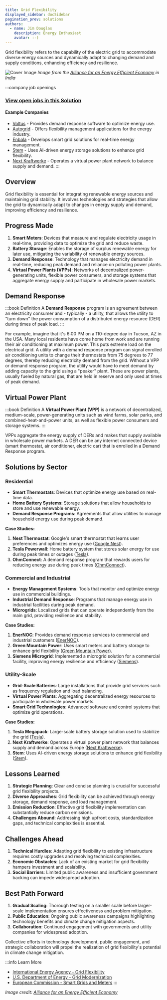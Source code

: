 ```yaml
---
title: Grid Flexibility
displayed_sidebar: docSidebar
pagination_prev: solutions
authors:
  - name: Jim Douglas
    description: Energy Enthusiast
    avatar: :-)
---
```


Grid flexibility refers to the capability of the electric grid to accommodate diverse energy sources and dynamically adapt to changing demand and supply conditions, enhancing efficiency and resilience.

![Cover Image](../static/img/grid-flexibility.jpg)
*Image from the [Alliance for an Energy Efficient Economy](https://aeee.in/why-indian-grid-operators-need-to-acknowledge-demand-flexibility-for-optimal-grid-operation/) in India*

:::company job openings
### [View open jobs in this Solution](https://climatebase.org/jobs?l=&q=&drawdown_solutions=Grid+Flexibility)
#### Example Companies
- [Voltus](https://voltus.co) - Provides demand response software to optimize energy use.
- [Autogrid](https://www.auto-grid.com) - Offers flexibility management applications for the energy industry.
- [Enbala](https://www.enbala.com) - Develops smart grid solutions for real-time energy management.
- [Stem](https://www.stem.com) - Uses AI-driven energy storage solutions to enhance grid flexibility.
- [Next Kraftwerke](https://www.next-kraftwerke.com) - Operates a virtual power plant network to balance supply and demand.
:::

## Overview

Grid flexibility is essential for integrating renewable energy sources and maintaining grid stability. It involves technologies and strategies that allow the grid to dynamically adapt to changes in energy supply and demand, improving efficiency and resilience.

## Progress Made

1. **Smart Meters**: Devices that measure and regulate electricity usage in real-time, providing data to optimize the grid and reduce waste.
2. **Battery Storage**: Enables the storage of surplus renewable energy for later use, mitigating the variability of renewable energy sources.
3. **Demand Response**: Technology that manages electricity demand in real-time, reducing peak demand and reliance on polluting power plants.
4. **Virtual Power Plants (VPPs)**: Networks of decentralized power-generating units, flexible power consumers, and storage systems that aggregate energy supply and participate in wholesale power markets.

## Demand Response

:::book Definition
A **Demand Response** program is an agreement between an electricity consumer and - typically - a utility, that allows the utility to "turn down" the power consumption of a distributed energy resource (DER) during times of peak load.
:::

For example, imagine that it's 6:00 PM on a 110-degree day in Tucson, AZ in the USA. Many local residents have come home from work and are running their air conditioning at maximum power. This puts extreme load on the electrical grid. A utility with a demand response program can signal enrolled air conditioning units to change their thermostats from 75 degrees to 77 degrees, thereby reducing electricity demand from the grid. Without a VPP or demand response program, the utility would have to meet demand by adding capacity to the grid using a "peaker" plant. These are power plants, usually fueled by natural gas, that are held in reserve and only used at times of peak demand.

## Virtual Power Plant

:::book Definition
A **Virtual Power Plant (VPP)** is a network of decentralized, medium-scale, power-generating units such as wind farms, solar parks, and combined-heat-and-power units, as well as flexible power consumers and storage systems. 
:::

VPPs aggregate the energy supply of DERs and makes that supply available in wholesale power markets. A DER can be any internet connected device (smart thermostat, air conditioner, electric car) that is enrolled in a Demand Response program.

## Solutions by Sector

### Residential
- **Smart Thermostats**: Devices that optimize energy use based on real-time data.
- **Home Battery Systems**: Storage solutions that allow households to store and use renewable energy.
- **Demand Response Programs**: Agreements that allow utilities to manage household energy use during peak demand.

**Case Studies:**
1. **Nest Thermostat**: Google's smart thermostat that learns user preferences and optimizes energy use ([Google Nest](https://store.google.com/product/nest_thermostat)).
2. **Tesla Powerwall**: Home battery system that stores solar energy for use during peak times or outages ([Tesla](https://www.tesla.com/powerwall)).
3. **OhmConnect**: A demand response program that rewards users for reducing energy use during peak times ([OhmConnect](https://www.ohmconnect.com)).

### Commercial and Industrial
- **Energy Management Systems**: Tools that monitor and optimize energy use in commercial buildings.
- **Industrial Demand Response**: Programs that manage energy use in industrial facilities during peak demand.
- **Microgrids**: Localized grids that can operate independently from the main grid, providing resilience and stability.

**Case Studies:**
1. **EnerNOC**: Provides demand response services to commercial and industrial customers ([EnerNOC](https://www.enernoc.com)).
2. **Green Mountain Power**: Uses smart meters and battery storage to enhance grid flexibility ([Green Mountain Power](https://www.greenmountainpower.com)).
3. **Siemens Microgrid**: Implemented a microgrid solution for a commercial facility, improving energy resilience and efficiency ([Siemens](https://new.siemens.com/global/en/products/energy/microgrids.html)).

### Utility-Scale
- **Grid-Scale Batteries**: Large installations that provide grid services such as frequency regulation and load balancing.
- **Virtual Power Plants**: Aggregating decentralized energy resources to participate in wholesale power markets.
- **Smart Grid Technologies**: Advanced software and control systems that optimize grid operations.

**Case Studies:**
1. **Tesla Megapack**: Large-scale battery storage solution used to stabilize the grid ([Tesla](https://www.tesla.com/megapack)).
2. **Next Kraftwerke**: Operates a virtual power plant network that balances supply and demand across Europe ([Next Kraftwerke](https://www.next-kraftwerke.com)).
3. **Stem**: Uses AI-driven energy storage solutions to enhance grid flexibility ([Stem](https://www.stem.com)).

## Lessons Learned

1. **Strategic Planning**: Clear and concise planning is crucial for successful grid flexibility projects.
2. **Diverse Approaches**: Grid flexibility can be achieved through energy storage, demand response, and load management.
3. **Emission Reduction**: Effective grid flexibility implementation can substantially reduce carbon emissions.
4. **Challenges Abound**: Addressing high upfront costs, standardization gaps, and technical complexities is essential.

## Challenges Ahead

1. **Technical Hurdles**: Adapting grid flexibility to existing infrastructure requires costly upgrades and resolving technical complexities.
2. **Economic Obstacles**: Lack of an existing market for grid flexibility hampers investment and scalability.
3. **Social Barriers**: Limited public awareness and insufficient government backing can impede widespread adoption.

## Best Path Forward

1. **Gradual Scaling**: Thorough testing on a smaller scale before larger-scale implementation ensures effectiveness and problem mitigation.
2. **Public Education**: Ongoing public awareness campaigns highlighting technology benefits and climate change mitigation aspects.
3. **Collaboration**: Continued engagement with governments and utility companies for widespread adoption.

Collective efforts in technology development, public engagement, and strategic collaboration will propel the realization of grid flexibility's potential in climate change mitigation.

:::info Learn More
- [International Energy Agency - Grid Flexibility](https://www.iea.org/reports/grid-flexibility)
- [U.S. Department of Energy - Grid Modernization](https://www.energy.gov/grid-modernization-initiative)
- [European Commission - Smart Grids and Meters](https://ec.europa.eu/energy/topics/markets-and-consumers/smart-grids-and-meters_en)
:::

*Image credit: [Alliance for an Energy Efficient Economy](https://aeee.in/why-indian-grid-operators-need-to-acknowledge-demand-flexibility-for-optimal-grid-operation/)*
